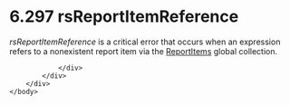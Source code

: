 <html dir="LTR" xmlns:mshelp="http://msdn.microsoft.com/mshelp" xmlns:ddue="http://ddue.schemas.microsoft.com/authoring/2003/5" xmlns:xlink="http://www.w3.org/1999/xlink" xmlns:tool="http://www.microsoft.com/tooltip">
    <head>
        <meta http-equiv="Content-Type" content="text/html; CHARSET=utf-8"></meta>
        <meta name="save" content="history"></meta>
        <title>6.297 rsReportItemReference</title>
        <xml>
            <mshelp:toctitle title="6.297 rsReportItemReference"></mshelp:toctitle>
            <mshelp:rltitle title="[MS-RDL]: rsReportItemReference"></mshelp:rltitle>
            <mshelp:keyword index="A" term="46bc258f-1b91-42c5-856e-2d428ce66454"></mshelp:keyword>
            <mshelp:attr name="DCSext.ContentType" value="open specification"></mshelp:attr>
            <mshelp:attr name="AssetID" value="46bc258f-1b91-42c5-856e-2d428ce66454"></mshelp:attr>
            <mshelp:attr name="TopicType" value="kbRef"></mshelp:attr>
            <mshelp:attr name="DCSext.Title" value="[MS-RDL]: rsReportItemReference" />
        </xml>
    </head>
    <body>
        <div id="header">
            <h1 class="heading">6.297 rsReportItemReference</h1>
        </div>
        <div id="mainSection">
            <div id="mainBody">
                <div id="allHistory" class="saveHistory"></div>
                <div id="sectionSection0" class="section" name="collapseableSection">
                    

<p><i>rsReportItemReference</i> is a critical error that occurs
when an expression refers to a nonexistent report item via the <a href="c5fef915-e842-43b4-91f9-56af4eb15be0.htm">ReportItems</a> global
collection.</p>


                </div>
            </div>
        </div>
    </body>
</html>